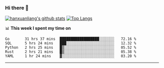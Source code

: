 ### Hi there 👋

<!--
**hanxuanliang/hanxuanliang** is a ✨ _special_ ✨ repository because its `README.md` (this file) appears on your GitHub profile.

Here are some ideas to get you started:

- 🔭 I’m currently working on ...
- 🌱 I’m currently learning ...
- 👯 I’m looking to collaborate on ...
- 🤔 I’m looking for help with ...
- 💬 Ask me about ...
- 📫 How to reach me: ...
- 😄 Pronouns: ...
- ⚡ Fun fact: ...
-->
[![hanxuanliang's github stats](https://github-readme-stats.vercel.app/api?username=hanxuanliang&count_private=true&show_icons=true)](https://github.com/anuraghazra/github-readme-stats)
[![Top Langs](https://github-readme-stats.vercel.app/api/top-langs/?username=hanxuanliang&layout=compact)](https://github.com/anuraghazra/github-readme-stats)

📊 **This week I spent my time on**
<!--START_SECTION:waka-->
```text
Go       31 hrs 37 mins  ██████████████████░░░░░░░   72.16 % 
SQL      5 hrs 24 mins   ███░░░░░░░░░░░░░░░░░░░░░░   12.32 % 
Python   2 hrs 25 mins   █▒░░░░░░░░░░░░░░░░░░░░░░░   05.52 % 
Rust     2 hrs 21 mins   █▒░░░░░░░░░░░░░░░░░░░░░░░   05.38 % 
YAML     1 hr 24 mins    ▓░░░░░░░░░░░░░░░░░░░░░░░░   03.20 % 
```
<!--END_SECTION:waka-->

***